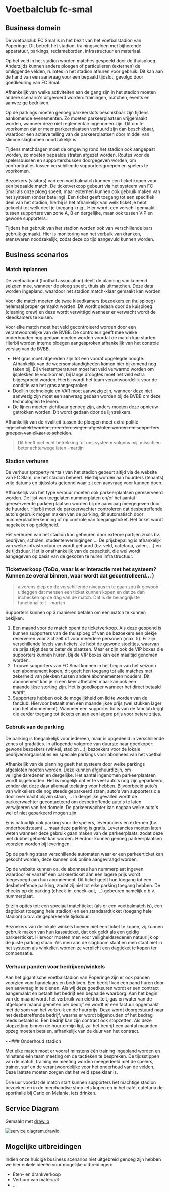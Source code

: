 # Voetbalclub fc-smal



## Business domein

De voetbalclub FC Smal is in het bezit van het voetbalstadion van Poperinge. Dit betreft het stadion, trainingsvelden met bijhorende apparatuur, parkings, reclameborden, infrastructuur en materiaal.

Op het veld in het stadion worden matches gespeeld door de thuisploeg. Anderzijds kunnen andere ploegen of particulieren (externen) de omliggende velden, ruimtes in het stadion afhuren voor gebruik. Dit kan aan de hand van een aanvraag voor een bepaald tijdslot, gevolgd door goedkeuring van FC Smal.

Afhankelijk van welke activiteiten aan de gang zijn in het stadion moeten andere scenario's uitgevoerd worden: trainingen, matchen, events en aanwezige bedrijven.

Op de parkings moeten genoeg parkeerslots beschikbaar zijn tijdens aankomende evenementen. Zo moeten parkeerplaatsen vrijgemaakt worden, wanneer deze niet reglementair ingenomen zijn. Dit om te voorkomen dat er meer parkeerplaatsen verhuurd zijn dan beschikbaar, waardoor een actieve telling van de parkeerplaatsen door middel van slimme slagbomen noodzakelijk is.

Tijdens matchdagen moet de omgeving rond het stadion ook aangepast worden, zo moeten bepaalde straten afgezet worden. Routes voor de spelersbussen en supportersbussen doorgegeven worden, om confrontraties tussen verschillende supportersgroepen en spelers te voorkomen.

Bezoekers (visitors) van een voetbalmatch kunnen een ticket kopen voor een bepaalde match. De ticketverkoop gebeurt via het systeem van FC Smal als onze ploeg speelt, maar externen kunnen ook gebruik maken van het systeem (onder betaling). Een ticket geeft toegang tot een specifiek deel van het stadion, hierbij is het afhankelijk van welk ticket je hebt gekocht tot welk deel je toegang krijgt. Hier wordt een verschil gemaakt tussen supporters van zone A, B en dergelijke, maar ook tussen VIP en gewone supporters.

Tijdens het gebruik van het stadion worden ook van verschillende bars gebruik gemaakt. Hier is monitoring van het verbuik van dranken, etenswaren noodzakelijk, zodat deze op tijd aangevuld kunnen worden.

## Business scenarios



### Match inplannen

De voetbalbond (football association) deelt de planning van komend seizoen mee, wanneer de ploeg speelt, thuis als uitmatchen. Deze data worden ingepland, waardoor het stadion match-klaar gemaakt kan worden. 

Voor die match moeten de twee kleedkamers (bezoekers en thuisploeg) helemaal proper gemaakt worden. Dit wordt gedaan door de kuisploeg (cleaning crew) en deze wordt verwittigd wanneer er verwacht wordt de kleedkamers te kuisen.

Voor elke match moet het veld gecontroleerd worden door een verantwoordelijke van de BVBB. De controleur geeft mee welke onderhouden nog gedaan moeten worden voordat de match kan starten. Hierbij worden interne ploegen aangesproken afhankelijk van het controle verslag van de BVBB.

- Het gras moet afgereden zijn tot een vooraf opgelegde hoogte. Afhankelijk van de weersomstandigheden komen hier bijkomend nog taken bij. Bij vriestemperaturen moet het veld verwarmd worden om ijsplekken te voorkomen, bij lange droogtes moet het veld extra bijgesproeid worden. Hierbij wordt het team verantwoordelijk voor de conditie van het gras aangesproken.
- Doellijn technologie en VAR moet aanwezig zijn, wanneer deze niet aanwezig zijn moet een aanvraag gedaan worden bij de BVBB om deze technologiën te lenen.
- De lijnen moeten zichtbaar genoeg zijn, anders moeten deze opnieuw getrokken worden. Dit wordt gedaan door de lijntrekkers.

~~Afhankelijk van de rivaliteit tussen de ploegen moet extra politie ingeschakeld worden, meerdere wegen afgesloten worden om supporters groepen van elkaar te scheiden.~~ 

> Dit heeft niet echt betrekking tot ons systeem volgens mij, misschien beter achterwege laten -martijn

### Stadion verhuren

De verhuur (property rental) van het stadion gebeurt altijd via de website van FC Slam, die het stadion beheert. Hierbij worden aan huurders (tenants) vrije datums en tijdsslots getoond waar zij een aanvraag voor kunnen doen.

Afhankelijk van het type verhuur moeten ook parkeerplaatsen gereserveerd worden. De lijst van toegelaten nummerplaten en/of het aantal gereserveerde parkeerplaatsen worden bij de aanvraag meegegeven door de huurder. Hierbij moet de parkeerwachter controleren dat desbetreffende auto's gebruik mogen maken van de parking, dit automatisch door nummerplaatherkenning of op controle van toegangsticket. Het ticket wordt nagekeken op geldigheid. 

Het verhuren van het stadion kan gebeuren door externe partijen zoals bv. bedrijven, scholen, studentenverinigingen ... De prijsbepaling is afhankelijk van welke infrastructuur er wordt gehuurd (bv. veld, cafetaria, zalen, ...) en de tijdsduur. Het is onafhankelijk van de capaciteit, die wel wordt aangegeven op basis van de gekozen te huren infrastructuur.

### Ticketverkoop (ToDo, waar is er interactie met het systeem? Kunnen ze overal binnen, waar wordt dat gecontrolleerd... )

> alvorens diep op de verschillende niveaus in te gaan zou ik gewoon uitleggen dat mensen een ticket kunnen kopen en dat ze dan inchecken op de dag van de match. Dat is de belangrijkste functionaliteit - martijn

Supporters kunnen op 3 manieren betalen om een match te kunnen bekijken.

1. Eén maand voor de match opent de ticketverkoop. Als deze geopend is kunnen supporters van de thuisploeg of van de bezoekers een plekje reserveren voor zichzelf of voor meerdere personen (max. 5). Er zijn verschillende levels van tickets. Je hebt de gewone stoeltjes, waarvan de prijs stijgt des te beter de plaatsen. Maar er zijn ook de VIP boxes die supporters kunnen huren. Bij de VIP boxes kan een maaltijd genomen worden.
2. Trouwe supporters van FC Smal kunnen in het begin van het seizoen een abonnement kopen, dit geeft hen toegang tot alle matches met zekerheid van plekken tussen andere abonnementen houders. Dit abonnement kan je in een keer afbetalen maar kan ook een maandelijkse storting zijn. Het is goedkoper wanneer het direct betaald wordt.
3. Supporters hebben ook de mogelijkheid om lid te worden van de fanclub. Hiervoor betaalt men een maandelijkse prijs (wel stukken lager dan het abonnement). Wanneer een supporter lid is van de fanclub krijgt die eerder toegang tot tickets en aan een lagere prijs voor betere zitjes.

### Gebruik van de parking

De parking is toegankelijk voor iedereen, maar is opgedeeld in verschillende zones of gradaties. In aflopende volgorde van duurste naar goedkoper: gewone bezoekers (winkel, stadion ...), bezoekers voor de lokale bedrijven/organisaties en speciale parkings voor abonnees van het voetbal.

Afhankelijk van de planning geeft het systeem door welke parkings afgesloten moeten worden.  Deze kunnen afgehuurd zijn, om veiligheidsredenen en dergelijke. Het aantal ingenomen parkeerplaatsen wordt bijgehouden. Het is mogelijk dat er te veel auto's nog zijn geparkeerd, zonder dat deze daar allemaal toelating voor hebben. Bijvoorbeeld auto's van winkeliers die nog steeds geparkeerd staan, auto's van supporters die door overmacht blijven staan, ... In dergelijke gevallen wordt de parkeerwachter gecontacteerd om desbetreffende auto's te laten verwijderen van het domein. De parkeerwachter kan nagaan welke auto's wel of niet geparkeerd mogen zijn.

Er is natuurlijk ook parking voor de spelers, leveranciers  en externen (bv. onderhoudsteam) ... maar deze parking is gratis. Leverancies moeten laten weten wanneer deze gebruik gaan maken van de parkeerplaats, zodat deze niet dubbel geboekt kan worden. Hierdoor kunnen genoeg parkeerplaatsen voorzien worden bij leveringen.

Op de parking staan verschillende automaten waar er een parkeerticket kan gekocht worden, deze kunnen ook online aangevraagd worden.

Op de website kunnen oa. de abonnees hun nummerplaat ingeven waardoor er vanzelf een parkeerticket aan een lagere prijs wordt toegevoegd aan hun abonnement. Dit ticket geeft hun toegang tot een desbetreffende parking, zodat zij niet tot elke parking toegang hebben. De checks op de parking (check-in, check-out, ...) gebeuren namelijk o.b.v. nummerplaat.

Er zijn opties tot: een speciaal matchticket (als er een voetbalmatch is), een dagticket (toegang hele stadion) en een standaardticket (toegang hele stadion) o.b.v. de geparkeerde tijdsduur.

Bezoekers van de lokale winkels hoeven niet een ticket te kopen, zij kunnen gebruik maken van hun kassaticket, dat ook geldt als een geldig parkeerticket. Hiervoor moeten men voor veiligheidsredenen natuurlijk op de juiste parking staan. Als men aan de slagboom staat en men staat niet in het systeem als winkelier, worden ze verplicht een dagticket te kopen ter compensatie.

### Verhuur panden voor bedrijven/winkels

Aan het gigantische voetbalstadion van Poperinge zijn er ook panden voorzien voor handelaars en bedrijven. Een bedrijf kan een pand huren door een aanvraag in te dienen. Als wij deze goedkeuren wordt er een contract aangemaakt en betaalt het bedrijf een bepaalde waarborg.  Aan het begin van de maand wordt het verbruik van elektriciteit, gas en water van de afgelopen maand gemeten per bedrijf en wordt er een factuur opgemaakt met de som van het verbruik en de huurprijs. Deze wordt doorgestuurd naar het desbetreffende bedrijf, waarna er wordt bijgehouden of het bedrag reeds betaald is. Een bedrijf kan zijn contract ook stopzetten. Als deze stopzetting binnen de huurtermijn ligt, zal het bedrijf een aantal maanden opzeg moeten betalen, afhankelijk van de duur van het contract.

~~### Onderhoud stadion

Met elke match moet er vooraf minstens één training ingepland worden en minstens één team meeting om de tactieken te bespreken. De tijdsstippen van de match, training en meeting worden meegedeeld met de spelers, trainer, staf en de verantwoordelijke voor het onderhoud van de velden. Deze laatste moeten zorgen dat het veld speelklaar is.

Drie uur voordat de match start kunnen supporters het machtige stadion bezoeken en in de merchandise shop iets kopen en in het café, cafetaria de sporthalle bij Carlo en Melanie, iets drinken.



## Service Diagram

Gemaakt met [draw.io](draw.io)

![service diagram.drawio](service_diagram.png)

## Mogelijke uitbreidingen

Indien onze huidige business scenarios niet uitgebreid genoeg zijn hebben we hier enkele ideeën voor mogelijke uitbreidingen:

* Eten- en drankverkoop
* Verhuur van materiaal
* ...
